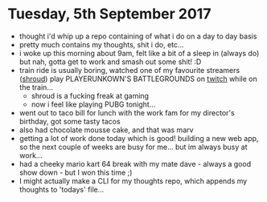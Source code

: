 # Tuesday, 5th September 2017

- thought i'd whip up a repo containing of what i do on a day to day basis
- pretty much contains my thoughts, shit i do, etc...
- i woke up this morning about 9am, felt like a bit of a sleep in (always do) but nah, gotta get to work and smash out some shit! :D
- train ride is usually boring, watched one of my favourite streamers ([shroud](https://www.twitch.tv/shroud)) play PLAYERUNKOWN'S BATTLEGROUNDS on [twitch](https://www.twitch.tv) while on the train...
  - shroud is a fucking freak at gaming
  - now i feel like playing PUBG tonight...
- went out to taco bill for lunch with the work fam for my director's birthday, got some tasty tacos 
- also had chocolate mousse cake, and that was marv
- getting a lot of work done today which is good! building a new web app, so the next couple of weeks are busy for me... but im always busy at work...
- had a cheeky mario kart 64 break with my mate dave - always a good show down - but I won this time ;)
- I might actually make a CLI for my thoughts repo, which appends my thoughts to 'todays' file... 
